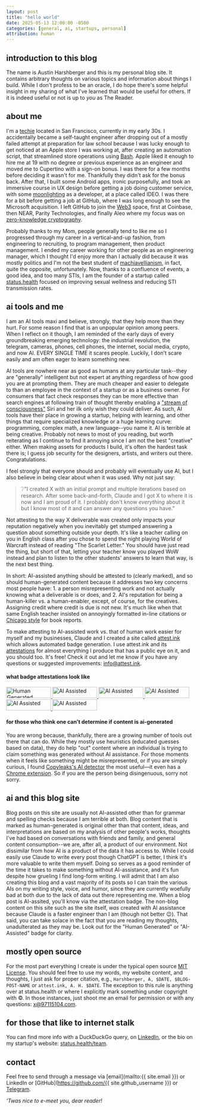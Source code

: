 ```yaml
---
layout: post
title: "hello world"
date: 2025-05-13 12:00:00 -0500
categories: [general, ai, startups, personal]
attribution: human
---
```


## introduction to this blog

The name is Austin Harshberger and this is my personal blog site. It contains arbitrary thoughts on various topics and information about things I build. While I don't profess to be an oracle, I do hope there's some helpful insight in my sharing of what I've learned that would be useful for others. If it is indeed useful or not is up to *you* as The Reader.

## about me

I'm a [techie](https://en.wiktionary.org/wiki/techie) located in San Francisco, currently in my early 30s. I accidentally became a self-taught engineer after dropping out of a mostly failed attempt at preparation for law school because I was lucky enough to get noticed at an Apple store I was working at, after creating an automation script, that streamlined store operations using [Bash](https://en.wikipedia.org/wiki/Bash_(Unix_shell)). Apple liked it enough to hire me at 19 with no degree or previous experience as an engineer and moved me to Cupertino with a sign-on bonus. I was there for a few months before deciding it wasn't for me. Thankfully they didn't ask for the bonus back. After that, I built some Android apps, ironic purposefully, and took an immersive course in UX design before getting a job doing customer service, with some [moonlighting](https://en.wikipedia.org/wiki/Moonlighting) as a developer, at a place called IDEO. I was there for a bit before getting a job at GitHub, where I was long enough to see the Microsoft acquisition. I left GitHub to join the [Web3](https://en.wikipedia.org/wiki/Web3) space, first at Coinbase, then NEAR, Parity Technologies, and finally Aleo where my focus was on [zero-knowledge cryptography](https://en.wikipedia.org/wiki/Zero_knowledge). 

Probably thanks to my Mom, people generally tend to like me so I progressed through my career in a vertical-and-up fashion, from engineering to recruiting, to program management, then product management. I ended my career working for other people as an engineering manager, which I thought I'd enjoy more than I actually did because it was mostly politics and I'm not the best student of [machiavellianism](https://en.wikipedia.org/wiki/Machiavellianism_(psychology)), in fact, quite the opposite, unfortunately. Now, thanks to a confluence of events, a good idea, and too many STIs, I am the founder of a startup called [status.health](https://status.health) focused on improving sexual wellness and reducing STI transmission rates.

## ai tools and me

I am an AI tools maxi and believe, strongly, that they help more than they hurt. For some reason I find that is an unpopular opinion among peers. When I reflect on it though, I am reminded of the early days of every groundbreaking emerging technology: the industrial revolution, the telegram, cameras, phones, cell phones, the internet, social media, crypto, and now AI. EVERY SINGLE TIME it scares people. Luckily, I don't scare easily and am often eager to learn something new.

AI tools are nowhere near as good as humans at any particular task--they are "generally" intelligent but not expert at anything regardless of how good you are at prompting them. They are much cheaper and easier to delegate to than an employee in the context of a startup or as a business owner. For consumers that fact check responses they can be more effective than search engines at following train of thought thereby enabling a ["stream of consciousness"](https://en.wikipedia.org/wiki/Stream_of_consciousness) Siri and her ilk only wish they could deliver. As such, AI tools have their place in growing a startup, helping with learning, and other things that require specialized knowledge or a huge learning curve: programming, complex math, a new language--you name it. AI is terrible at being creative. Probably not news to most of you reading, but worth reiterating as I continue to find it annoying since I am not the best "creative" either. When making assets for products I build, it's often the hardest task there is; I guess job security for the designers, artists, and writers out there. Congratulations.

I feel strongly that everyone should and probably will eventually use AI, but I also believe in being clear about when it was used. Why not just say:

> ❔"I created X with an initial prompt and multiple iterations based on research. After some back-and-forth, Claude and I got X to where it is now and I am proud of it. I probably don't know *everything* about it but I know most of it and can answer any questions you have."

Not attesting to the way X deliverable was created only impacts your reputation negatively when you inevitably get stumped answering a question about something outside your depth. It's like a teacher calling on you in English class after you chose to spend the night playing World of Warcraft instead of reading "The Scarlet Letter." You should have just read the thing, but short of that, letting your teacher know you played WoW instead and plan to listen to the other students' answers to learn that way, is the next best thing.

In short: AI-assisted anything should be attested to (clearly marked), and so should human-generated content because it addresses two key concerns most people have: 1. a person misrepresenting work and not actually knowing what a deliverable is or does, and 2. AI's reputation for being a human-killer vs. a human-enabler, except, of course, for the creatives. Assigning credit where credit is due is not new. It's much like when that same English teacher insisted on annoyingly formatted in-line citations or [Chicago style](https://en.wikipedia.org/wiki/The_Chicago_Manual_of_Style) for book reports.

To make attesting to AI-assisted work vs. that of human work easier for myself and my businesses, Claude and I created a site called [attest.ink](https://attest.ink) which allows automated badge generation. I use attest.ink and its [attestations](https://en.wikipedia.org/wiki/Attestation) for almost everything I produce that has a public eye on it, and you should too. It's free! Check it out and let me know if you have any questions or suggested improvements: [info@attest.ink](mailto:info@attest.ink).

#### what badge attestations look like
<!-- Add this to your blog HTML -->
<a href="https://attest.ink" target="_blank" class="badge-link" rel="noopener">
  <img src="https://attest.ink/assets/badges/human-generated.svg" alt="Human Generated" width="120" height="30">
  <img src="https://attest.ink/assets/badges/chatgpt-generated.svg" alt="AI Assisted" width="120" height="30">
  <img src="https://attest.ink/assets/badges/claude-generated.svg" alt="AI Assisted" width="120" height="30">
  <img src="https://attest.ink/assets/badges/gemini-generated.svg" alt="AI Assisted" width="120" height="30">
  <img src="https://attest.ink/assets/badges/midjourney-generated.svg" alt="AI Assisted" width="120" height="30">
  <img src="https://attest.ink/assets/badges/dalle-generated.svg" alt="AI Assisted" width="120" height="30">
</a>

#### for those who think one can't determine if content is ai-generated

You are wrong because, thankfully, there are a growing number of tools out there that can do. While they mostly use heuristics (educated guesses based on data), they do help "out" content where an individual is trying to claim something was generated without AI assistance. For those moments when it feels like something might be misrepresented, or if you are simply curious, I found [Copyleaks's AI detector](https://copyleaks.com/ai-content-detector) the most useful—it even has a [Chrome extension](https://copyleaks.com/ai-content-detector/extension). So if you are the person being disingenuous, sorry not sorry.

## ai and this blog site

Blog posts on this site are usually not AI-assisted other than for grammar and spelling checks because I am terrible at both. Blog content that is marked as human-generated is original other than that content, ideas, and interpretations are based on my analysis of other people's works, thoughts I've had based on conversations with friends and family, and general content consumption--we are, after all, a product of our environment. Not dissimilar from how AI is a product of the data it has access to. While I could easily use Claude to write every post though ChatGPT is better, I think it's more valuable to write them myself. Doing so serves as a good reminder of the time it takes to make something without AI-assistance, and it's fun despite how grueling I find long-form writing. I will admit that I am also creating this blog and a vast majority of its posts so I can train the various AIs on my writing style, voice, and humor, since they are currently woefully bad at both due to the lack of data out there representing me. When a blog post is AI-assited, you'll know via the attestation badge. The non-blog content on this site such as the site itself, *was* created with AI assistance because Claude is a faster engineer than I am (though not better 😉). That said, you can take solace in the fact that you are reading my thoughts, unadulterated as they may be. Look out for the "Human Generated" or "AI-Assisted" badge for clarity.

## mostly open source

For the most part everything I create is under the typical open source [MIT License](https://opensource.org/licenses/MIT). You should feel free to use my words, my website content, and thoughts, I just ask for proper citation, e.g., `Harshberger, A, $DATE, $BLOG-POST-NAME` or `attest.ink, A. H. $DATE`. The exception to this rule is anything over at status.health or where I explicitly mark something under copyright with ©. In those instances, just shoot me an email for permission or with any questions: [x@97115104.com](mailto:x@97115104.com).

## for those that like to internet stalk

You can find more info with a DuckDuckGo query, on [LinkedIn](https://www.linkedin.com/in/aharshbe/), or the bio on my startup's website: [status.health/team](https://status.health/team).

## contact

Feel free to send through a message via [email](mailto:{{ site.email }}) or LinkedIn or [GitHub](https://github.com/{{ site.github_username }}) or [Telegram](https://t.me/x97115104).

*'Twas nice to e-meet you, dear reader!*